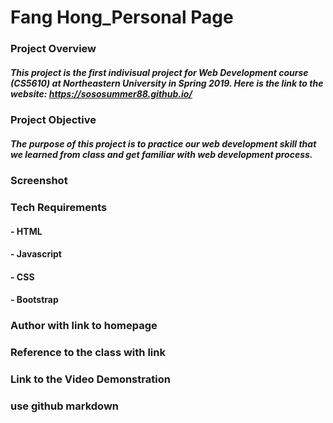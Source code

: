# Fang Hong_Personal Page
### Project Overview
##### This project is the first indivisual project for Web Development course (CS5610) at Northeastern University in Spring 2019. Here is the link to the website: https://sososummer88.github.io/

### Project Objective
##### The purpose of this project is to practice our web development skill that we learned from class and get familiar with web development process.

### Screenshot

### Tech Requirements
#### - HTML
#### - Javascript
#### - CSS
#### - Bootstrap

### Author with link to homepage

### Reference to the class with link

### Link to the Video Demonstration


### use github markdown
